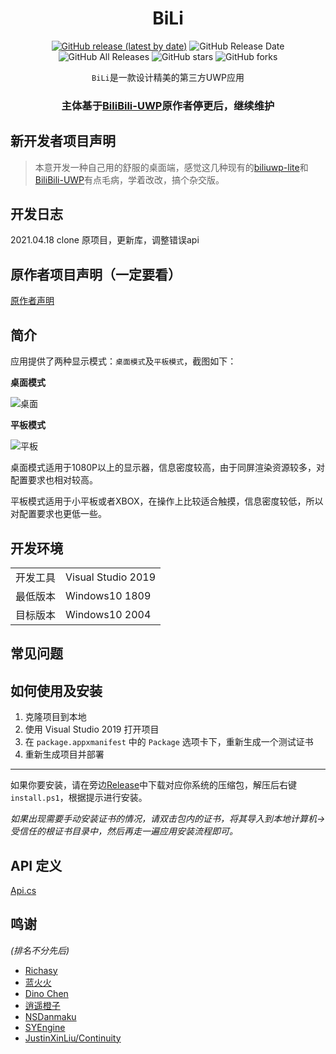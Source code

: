 <div align="center">

# BiLi

[![GitHub release (latest by date)](https://img.shields.io/github/v/release/qhlai/BiliBili-NET)](https://github.com/qhlai/BiliBili-NET/releases) 
![GitHub Release Date](https://img.shields.io/github/release-date/qhlai/BiliBili-NET) 
![GitHub All Releases](https://img.shields.io/github/downloads/qhlai/BiliBili-NET/total) 
![GitHub stars](https://img.shields.io/github/stars/qhlai/BiliBili-NET?style=flat) 
![GitHub forks](https://img.shields.io/github/forks/qhlai/BiliBili-NET)

`BiLi`是一款设计精美的第三方UWP应用

### 主体基于[BiliBili-UWP](https://github.com/Richasy/BiliBili-UWP)原作者停更后，继续维护


</div>

## 新开发者项目声明

> 本意开发一种自己用的舒服的桌面端，感觉这几种现有的[biliuwp-lite](https://github.com/xiaoyaocz/biliuwp-lite)和[BiliBili-UWP](https://github.com/Richasy/BiliBili-UWP)有点毛病，学着改改，搞个杂交版。
## 开发日志
2021.04.18 clone 原项目，更新库，调整错误api

## 原作者项目声明（一定要看）
[原作者声明](https://github.com/qhlai/BiliBili-NET/oldREADME.md)

## 简介

应用提供了两种显示模式：`桌面模式`及`平板模式`，截图如下：

**桌面模式**

![桌面](https://i.loli.net/2020/08/30/Y4vV6LjIxwidhBk.png)

**平板模式**

![平板](https://i.loli.net/2020/08/30/ywEBWn3Vr94k16x.png)

桌面模式适用于1080P以上的显示器，信息密度较高，由于同屏渲染资源较多，对配置要求也相对较高。

平板模式适用于小平板或者XBOX，在操作上比较适合触摸，信息密度较低，所以对配置要求也更低一些。

## 开发环境

|||
|-|-|
|开发工具|Visual Studio 2019|
|最低版本|Windows10 1809|
|目标版本|Windows10 2004|

## 常见问题



## 如何使用及安装

1. 克隆项目到本地
2. 使用 Visual Studio 2019 打开项目
3. 在 `package.appxmanifest` 中的 `Package` 选项卡下，重新生成一个测试证书
4. 重新生成项目并部署

---

如果你要安装，请在旁边[Release](https://github.com/qhlai/BiliBili-NET/releases)中下载对应你系统的压缩包，解压后右键`install.ps1`，根据提示进行安装。

*如果出现需要手动安装证书的情况，请双击包内的证书，将其导入到本地计算机->受信任的根证书目录中，然后再走一遍应用安装流程即可。*



## API 定义

[Api.cs](https://github.com/Richasy/BiliBili-UWP/blob/master/BiliBili-Lib/Models/Others/Api.cs)

## 鸣谢

*(排名不分先后)*
 
- [Richasy](https://github.com/Richasy)
- [蓝火火](https://github.com/cnbluefire)
- [Dino Chen](https://github.com/DinoChan)
- [逍遥橙子](https://github.com/xiaoyaocz)
- [NSDanmaku](https://github.com/xiaoyaocz/NSDanmaku)
- [SYEngine](https://github.com/xqq/SYEngine)
- [JustinXinLiu/Continuity](https://github.com/JustinXinLiu/Continuity)